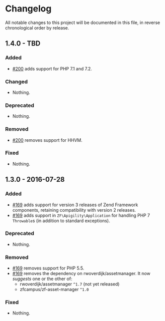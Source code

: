 # Changelog

All notable changes to this project will be documented in this file, in reverse chronological order by release.

## 1.4.0 - TBD

### Added

- [#200](https://github.com/zfcampus/zf-apigility/pull/200) adds support for PHP 7.1 and 7.2.

### Changed

- Nothing.

### Deprecated

- Nothing.

### Removed

- [#200](https://github.com/zfcampus/zf-apigility/pull/200) removes support for HHVM.

### Fixed

- Nothing.

## 1.3.0 - 2016-07-28

### Added

- [#169](https://github.com/zfcampus/zf-apigility/pull/169) adds support for
  version 3 releases of Zend Framework components, retaining compatibility with
  version 2 releases.
- [#169](https://github.com/zfcampus/zf-apigility/pull/169) adds support in
  `ZF\Apigility\Application` for handling PHP 7 `Throwable`s (in addition to
  standard exceptions).

### Deprecated

- Nothing.

### Removed

- [#169](https://github.com/zfcampus/zf-apigility/pull/169) removes support for
  PHP 5.5.
- [#169](https://github.com/zfcampus/zf-apigility/pull/169) removes the
  dependency on rwoverdijk/assetmanager. It now *suggests* one or the other of:
  - rwoverdijk/assetmanager `^1.7` (not yet released)
  - zfcampus/zf-asset-manager `^1.0`

### Fixed

- Nothing.
